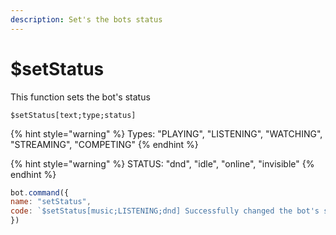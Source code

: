 ```yaml
---
description: Set's the bots status
---
```


# $setStatus

This function sets the bot's status

```
$setStatus[text;type;status]
```

{% hint style="warning" %}
Types: "PLAYING", "LISTENING", "WATCHING", "STREAMING", "COMPETING"
{% endhint %}

{% hint style="warning" %}
STATUS: "dnd", "idle", "online", "invisible"
{% endhint %}

```javascript
bot.command({
name: "setStatus",
code: `$setStatus[music;LISTENING;dnd] Successfully changed the bot's status <3`
})
```
